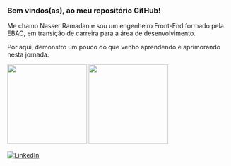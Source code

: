 ### Bem vindos(as), ao meu repositório GitHub!

Me chamo Nasser Ramadan e sou um engenheiro Front-End formado pela EBAC, em transição de carreira para a área de desenvolvimento. <br />

Por aqui, demonstro um pouco do que venho aprendendo e aprimorando nesta jornada.




<img height="180em" src="https://github-readme-stats.vercel.app/api?username=NasserRamadan&show_icons=true&theme=tokyonight"/>


 <img height="180em" src="https://github-readme-stats.vercel.app/api/top-langs/?username=andressansantos&layout=compact&theme=tokyonight"/>


[![LinkedIn](https://img.shields.io/badge/LinkedIn-0077B5?style=for-the-badge&logo=linkedin&logoColor=white)](https://www.linkedin.com/in/nasser-ramadan/)
